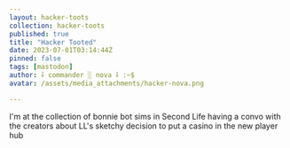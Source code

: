 ```yaml
---
layout: hacker-toots
collection: hacker-toots
published: true
title: "Hacker Tooted"
date: 2023-07-01T03:14:44Z
pinned: false
tags: [mastodon]
author: ⸸ commander ░ nova ⸸ :~$
avatar: /assets/media_attachments/hacker-nova.png

---
```


<p>I&#39;m at the collection of bonnie bot sims in Second Life having a convo with the creators about LL&#39;s sketchy decision to put a casino in the new player hub</p>


